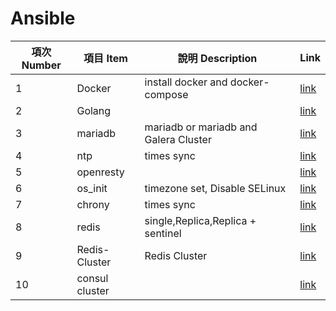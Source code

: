 # Ansible 



|項次 Number | 項目 Item | 說明 Description|Link|
| --  | --- | --- |---|
| 1| Docker| install docker and docker-compose |[link](https://github.com/vincent119/ansible-work/tree/main/roles/Docker) |
|2| Golang| |[link](https://github.com/vincent119/ansible-work/tree/main/roles/Go)  |
|3| mariadb| mariadb or mariadb and Galera Cluster|[link](https://github.com/vincent119/ansible-work/tree/main/roles/mariadb) |
|4| ntp |times sync | [link](https://github.com/vincent119/ansible-work/tree/main/roles/ntp)|
|5| openresty| |[link](https://github.com/vincent119/ansible-work/tree/main/roles/openresty) |
|6| os_init| timezone set, Disable SELinux |[link](https://github.com/vincent119/ansible-work/tree/main/roles/os_init) |
|7| chrony |  times sync | [link](https://github.com/vincent119/ansible-work/tree/main/roles/Chrony)|
|8| redis | single,Replica,Replica + sentinel    |  [link](https://github.com/vincent119/ansible-work/tree/main/roles/Redis) |
|9| Redis-Cluster| Redis Cluster|[link](https://github.com/vincent119/ansible-work/tree/main/roles/Redis-Cluster)|
|10| consul cluster | |[link](https://github.com/vincent119/ansible-work/tree/main/roles/Consul)|